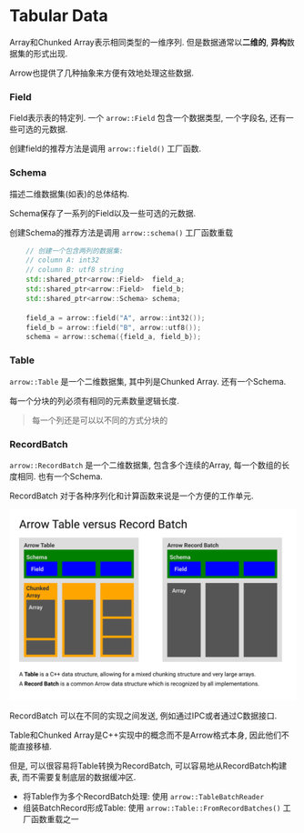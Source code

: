 # Tabular Data

Array和Chunked Array表示相同类型的一维序列.
但是数据通常以**二维的**, **异构**数据集的形式出现.

Arrow也提供了几种抽象来方便有效地处理这些数据.


### Field

Field表示表的特定列. 一个 `arrow::Field` 包含一个数据类型, 一个字段名, 还有一些可选的元数据.

创建field的推荐方法是调用 `arrow::field()` 工厂函数.

### Schema

描述二维数据集(如表)的总体结构.

Schema保存了一系列的Field以及一些可选的元数据.

创建Schema的推荐方法是调用 `arrow::schema()` 工厂函数重载

```cpp
    // 创建一个包含两列的数据集:
    // column A: int32
    // column B: utf8 string
    std::shared_ptr<arrow::Field>  field_a;
    std::shared_ptr<arrow::Field>  field_b;
    std::shared_ptr<arrow::Schema> schema;

    field_a = arrow::field("A", arrow::int32());
    field_b = arrow::field("B", arrow::utf8());
    schema = arrow::schema({field_a, field_b});
```


### Table

`arrow::Table` 是一个二维数据集, 其中列是Chunked Array. 还有一个Schema.

每一个分块的列必须有相同的元素数量逻辑长度.
> 每一个列还是可以以不同的方式分块的


### RecordBatch

`arrow::RecordBatch` 是一个二维数据集, 包含多个连续的Array, 每一个数组的长度相同. 也有一个Schema.

RecordBatch 对于各种序列化和计算函数来说是一个方便的工作单元.

![Table vs RecordBatch](./images/tables-versus-record-batches.svg)


RecordBatch 可以在不同的实现之间发送, 例如通过IPC或者通过C数据接口.

Table和Chunked Array是C++实现中的概念而不是Arrow格式本身, 因此他们不能直接移植.

但是, 可以很容易将Table转换为RecordBatch, 可以容易地从RecordBatch构建表, 而不需要复制底层的数据缓冲区.

- 将Table作为多个RecordBatch处理: 使用 `arrow::TableBatchReader`
- 组装BatchRecord形成Table: 使用 `arrow::Table::FromRecordBatches()` 工厂函数重载之一
